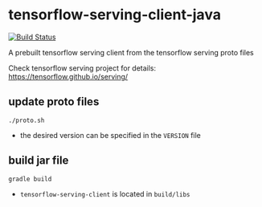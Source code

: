 # tensorflow-serving-client-java

[![Build Status](https://travis-ci.com/figroc/tensorflow-serving-client-java.svg?branch=master)](https://travis-ci.com/figroc/tensorflow-serving-client-java)

A prebuilt tensorflow serving client from the tensorflow serving proto files

Check tensorflow serving project for details: https://tensorflow.github.io/serving/

## update proto files

```
./proto.sh
```
* the desired version can be specified in the `VERSION` file

## build jar file

```
gradle build
```
* `tensorflow-serving-client` is located in `build/libs`
